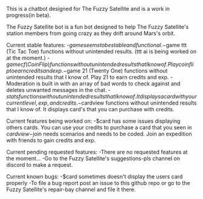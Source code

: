 This is a chatbot designed for The Fuzzy Satellite and is a work in progress(in beta).

The Fuzzy Satellite bot is a fun bot designed to help The Fuzzy Satellite's
station members from going crazy as they drift around Mars's orbit.

Current stable features:
  -$game seems to be stable and functional.
  -$game ttt (Tic Tac Toe) functions without unintended results. (ttt ai is being worked on at the moment.)
  -$game cf (Coin Flip) functions without unintended results that I know of. Play coin flip to earn credits and exp.
  -$game 21 (Twenty One) functions without unintended results that I know of. Play 21 to earn credits and exp.
  -Moderation is built in with an array of bad words to check against and deletes unwanted messages in the chat.
  -$stats functions without unintended results that I know of. It displays a card with your current level, exp, and credits.
  -$cardview functions without unintended results that I know of. It displays card's that you can purchase with credits.

Current features being worked on:
  -$card has some issues displaying others cards. You can use your credits to purchase a card that you seen in $cardview
  -$join needs scenarios and needs to be coded. Join an expedition with friends to gain credits and exp.

Current pending requested features:
  -There are no requested features at the moment...
  -Go to the Fuzzy Satellite's suggestions-pls channel on discord to make a request.

Current known bugs:
  -$card <user> sometimes doesn't display the users card properly
  -To file a bug report post an issue to this github repo or go to the Fuzzy Satellite's repair-bay channel and file it there.
